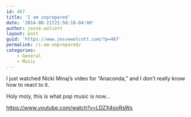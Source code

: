 ```yaml
---
id: 467
title: 'I am unprepared'
date: '2014-08-21T21:50:16-04:00'
author: jesse.wolcott
layout: post
guid: 'https://www.jessewolcott.com/?p=467'
permalink: /i-am-unprepared/
categories:
    - General
    - Music
---
```


I just watched Nicki Minaj’s video for “Anaconda,” and I don’t really know how to react to it.

Holy moly, this is what pop music is now…

<https://www.youtube.com/watch?v=LDZX4ooRsWs>